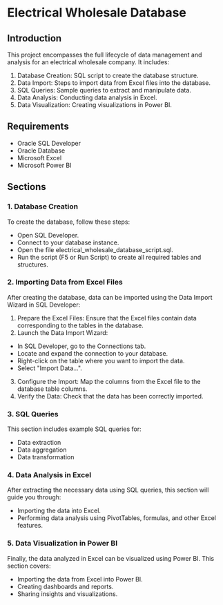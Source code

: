 # Electrical Wholesale Database
## Introduction

This project encompasses the full lifecycle of data management and analysis for an electrical wholesale company. It includes:
1. Database Creation: SQL script to create the database structure.
2. Data Import: Steps to import data from Excel files into the database.
3. SQL Queries: Sample queries to extract and manipulate data.
4. Data Analysis: Conducting data analysis in Excel.
5. Data Visualization: Creating visualizations in Power BI.

## Requirements
- Oracle SQL Developer
- Oracle Database
- Microsoft Excel
- Microsoft Power BI

## Sections
### 1. Database Creation
To create the database, follow these steps:
- Open SQL Developer.
- Connect to your database instance.
- Open the file electrical_wholesale_database_script.sql.
- Run the script (F5 or Run Script) to create all required tables and structures.

### 2. Importing Data from Excel Files
After creating the database, data can be imported using the Data Import Wizard in SQL Developer:
1. Prepare the Excel Files: Ensure that the Excel files contain data corresponding to the tables in the database.
2. Launch the Data Import Wizard:
- In SQL Developer, go to the Connections tab.
- Locate and expand the connection to your database.
- Right-click on the table where you want to import the data.
- Select "Import Data...".
3. Configure the Import: Map the columns from the Excel file to the database table columns.
4. Verify the Data: Check that the data has been correctly imported.

### 3. SQL Queries
This section includes example SQL queries for:
- Data extraction
- Data aggregation
- Data transformation

### 4. Data Analysis in Excel
After extracting the necessary data using SQL queries, this section will guide you through:
- Importing the data into Excel.
- Performing data analysis using PivotTables, formulas, and other Excel features.

### 5. Data Visualization in Power BI
Finally, the data analyzed in Excel can be visualized using Power BI. This section covers:
- Importing the data from Excel into Power BI.
- Creating dashboards and reports.
- Sharing insights and visualizations.
